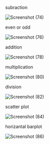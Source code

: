 subraction

![Screenshot (74)](https://user-images.githubusercontent.com/112294762/236879810-86670c24-6237-4719-a508-415882b924a1.png)

even or odd

![Screenshot (76)](https://user-images.githubusercontent.com/112294762/236880511-cad4259f-fae2-4e69-ae21-ecab6e86073c.png)

addition

![Screenshot (78)](https://user-images.githubusercontent.com/112294762/236881008-7c7d32d4-5e83-4845-884c-2eacb557fa46.png)

multiplication

![Screenshot (80)](https://user-images.githubusercontent.com/112294762/236881899-f3632f02-fdf7-4ef5-856b-28f5964e8e08.png)

division

![Screenshot (82)](https://user-images.githubusercontent.com/112294762/236882349-e69140ea-f4c1-4bc1-b51e-bc7679117714.png)

scatter plot

![Screenshot (84)](https://user-images.githubusercontent.com/112294762/236884141-0900d634-dfaa-4f9b-bf62-9321b7f63c3b.png)

horizantal barplot

![Screenshot (86)](https://user-images.githubusercontent.com/112294762/236884470-f0ee6e43-c3ba-433a-aaf4-7d763db3162f.png)






